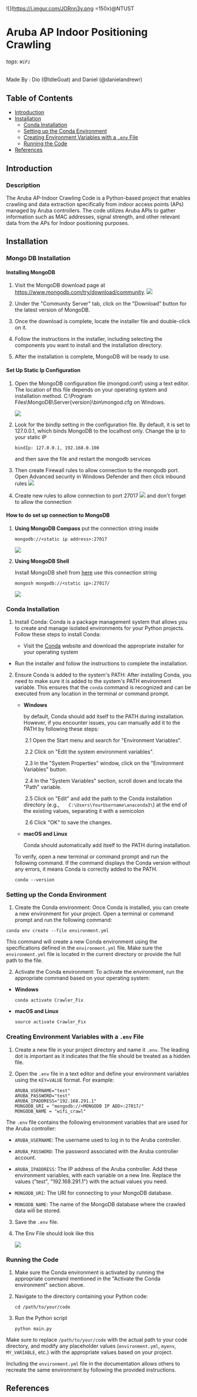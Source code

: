 ![](https://i.imgur.com/JORnn3y.png =150x)@NTUST
#  Aruba AP Indoor Positioning Crawling
###### tags: `WiFi`

Made By : Dio (@IdleGoat) and Daniel (@danielandrewr)
## Table of Contents
- [Introduction](#introduction)
- [Installation](#installation)
  - [Conda Installation](#conda-installation)
  - [Setting up the Conda Environment](#setting-up-the-conda-environment)
  - [Creating Environment Variables with a `.env` File](#creating-environment-variables-with-a-env-file)
  - [Running the Code](#running-the-code)
- [References](#references)
## Introduction
### Description
The Aruba AP-Indoor Crawling Code is a Python-based project that enables crawling and data extraction specifically from indoor access points (APs) managed by Aruba controllers. The code utilizes Aruba APIs  to gather information such as MAC addresses, signal strength, and other relevant data from the APs for Indoor positioning purposes.



## Installation
### Mongo DB Installation

#### Installing MongoDB
1. Visit the MongoDB download page at https://www.mongodb.com/try/download/community.
![](https://hackmd.io/_uploads/ByUJ3baF2.png)
2. Under the "Community Server" tab, click on the "Download" button for the latest version of MongoDB.

3. Once the download is complete, locate the installer file and double-click on it.

4. Follow the instructions in the installer, including selecting the components you want to install and the installation directory.

5. After the installation is complete, MongoDB will be ready to use.
#### Set Up Static Ip Configuration
1. Open the MongoDB configuration file (mongod.conf) using a text editor. The location of this file depends on your operating system and installation method. C:\Program Files\MongoDB\Server\{version}\bin\mongod.cfg on Windows.

    ![](https://hackmd.io/_uploads/rytvpxxY2.png)

2. Look for the bindIp setting in the configuration file. By default, it is set to 127.0.0.1, which binds MongoDB to the localhost only. Change the ip to your static IP
    ```
    bindIp: 127.0.0.1, 192.168.0.100
    ```
    and then save the file and restart the mongodb services 

3. Then create Firewall rules to allow connection to the mongodb port. Open Advanced security in Windows Defender and then click inbound rules
  ![](https://hackmd.io/_uploads/ryWYyWlth.png)

4. Create new rules to allow connection to port 27017
    ![](https://hackmd.io/_uploads/HysbxbeYn.png)
    and don't forget to allow the connection

#### How to do set up connection to MongoDB
1. **Using MongoDB Compass**
    put the connection string inside 
    
    ```
    mongodb://<static ip address>:27017
    ```
    
    ![](https://hackmd.io/_uploads/r1v0O-eth.jpg)
    
2. **Using MongoDB Shell**

    Install MongoDB shell from [here](https://www.mongodb.com/try/download/shell)
    use this connection string
    
    ```
    mongosh mongodb://<static ip>:27017/
    ```
    ![](https://hackmd.io/_uploads/rJZDh-xFh.jpg)


### Conda Installation

1. Install Conda: Conda is a package management system that allows you to create and manage isolated environments for your Python projects. Follow these steps to install Conda:

   - Visit the [Conda](https://docs.conda.io/en/latest/) website and download the appropriate installer for your operating system
- Run the installer and follow the instructions to complete the installation.

2. Ensure Conda is added to the system's PATH: After installing Conda, you need to make sure it is added to the system's PATH environment variable. This ensures that the `conda` command is recognized and can be executed from any location in the terminal or command prompt.

   - **Windows**

     by default, Conda should add itself to the PATH during installation. However, if you encounter issues, you can manually add it to the PATH by following these steps:

     ​	2.1 Open the Start menu and search for "Environment Variables".

     ​	2.2 Click on "Edit the system environment variables".

     ​	2.3 In the "System Properties" window, click on the "Environment Variables" button.

     ​	2.4 In the "System Variables" section, scroll down and locate the "Path" variable.

     ​	2.5 Click on "Edit" and add the path to the Conda installation directory (e.g., `	C:\Users\YourUsername\anaconda3\`) at the end of the existing values, separating it with a semicolon

     ​	2.6 Click "OK" to save the changes.

   - **macOS and Linux**

     Conda should automatically add itself to the PATH during installation. 

     

   To verify, open a new terminal or command prompt and run the following command. If the command displays the Conda version without any errors, it means Conda is correctly added to the PATH.

   ```shell
   conda --version
   ```

   

### Setting up the Conda Environment 

1. Create the Conda environment: Once Conda is installed, you can create a new environment for your project. Open a terminal or command prompt and run the following command:
  ```shell
  conda env create --file environment.yml
  ```

  This command will create a new Conda environment using the specifications defined in the `environment.yml` file. Make sure the `environment.yml` file is located in the current directory or provide the full path to the file.

2. Activate the Conda environment: To activate the environment, run the appropriate command based on your operating system:

  - **Windows**

    ```shell
    conda activate Crawler_Fix
    ```

  - **macOS and Linux**

    ```shell
    source activate Crawler_Fix
    ```

    

### Creating Environment Variables with a `.env` File

1. Create a new file in your project directory and name it `.env`. The leading dot is important as it indicates that the file should be treated as a hidden file.

2. Open the `.env` file in a text editor and define your environment variables using the `KEY=VALUE` format. For example:

   ```
   ARUBA_USERNAME="test"
   ARUBA_PASSWORD="test"
   ARUBA_IPADDRESS="192.168.291.1"
   MONGODB_URI = "mongodb://<MONGODB IP ADD>:27017/"
   MONGODB_NAME = "wifi_crawl"
   ```
The `.env` file contains the following environment variables that are used for the Aruba controller:

- `ARUBA_USERNAME`: The username used to log in to the Aruba controller.

- `ARUBA_PASSWORD`: The password associated with the Aruba controller account.

- `ARUBA_IPADDRESS`: The IP address of the Aruba controller.
   Add these environment variables, with each variable on a new line. Replace the values ("test",  "192.168.291.1") with the actual values you need.

- `MONGODB_URI`: The URI for connecting to your MongoDB database.

- `MONGODB_NAME`: The name of the MongoDB database where the crawled data will be stored.
  
3. Save the `.env` file.

4. The Env File should look like this

   ![](https://hackmd.io/_uploads/r1HzAc7Kh.png)

   

### Running the Code

1. Make sure the Conda environment is activated by running the appropriate command mentioned in the "Activate the Conda environment" section above.

2. Navigate to the directory containing your Python code:

   ```shell
   cd /path/to/your/code
   ```

3. Run the Python script

   ```shell
   python main.py
   ```



Make sure to replace `/path/to/your/code` with the actual path to your code directory, and modify any placeholder values (`environment.yml`, `myenv`, `MY_VARIABLE`, etc.) with the appropriate values based on your project.

Including the `environment.yml` file in the documentation allows others to recreate the same environment by following the provided instructions.





## References
